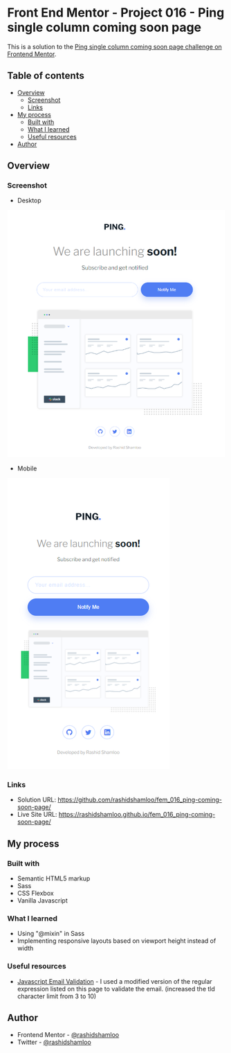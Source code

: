# Front End Mentor - Project 016 - Ping single column coming soon page

This is a solution to the [Ping single column coming soon page challenge on Frontend Mentor](https://www.frontendmentor.io/challenges/ping-single-column-coming-soon-page-5cadd051fec04111f7b848da).

## Table of contents

- [Overview](#overview)
  - [Screenshot](#screenshot)
  - [Links](#links)
- [My process](#my-process)
  - [Built with](#built-with)
  - [What I learned](#what-i-learned)
  - [Useful resources](#useful-resources)
- [Author](#author)

## Overview

### Screenshot

- Desktop

![](./screenshot-desktop.png)

- Mobile

![](./screenshot-mobile.png)

### Links

- Solution URL: https://github.com/rashidshamloo/fem_016_ping-coming-soon-page/
- Live Site URL: https://rashidshamloo.github.io/fem_016_ping-coming-soon-page/

## My process

### Built with

- Semantic HTML5 markup
- Sass
- CSS Flexbox
- Vanilla Javascript

### What I learned

- Using "@mixin" in Sass
- Implementing responsive layouts based on viewport height instead of width

### Useful resources

- [Javascript Email Validation](https://www.w3resource.com/javascript/form/email-validation.php) - I used a modified version of the regular expression listed on this page to validate the email. (increased the tld character limit from 3 to 10)

## Author

- Frontend Mentor - [@rashidshamloo](https://www.frontendmentor.io/profile/rashidshamloo)
- Twitter - [@rashidshamloo](https://www.twitter.com/rashidshamloo)
